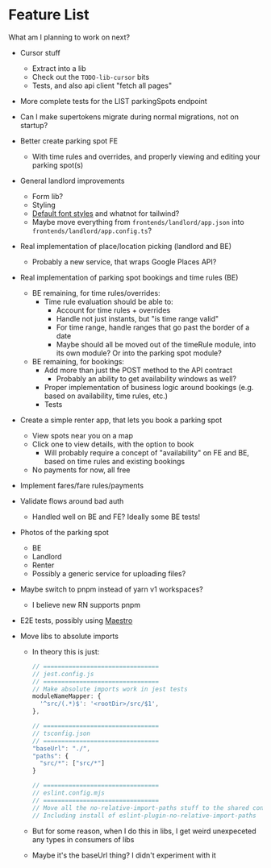 # Feature List

What am I planning to work on next?

- Cursor stuff
  - Extract into a lib
  - Check out the `TODO-lib-cursor` bits
  - Tests, and also api client "fetch all pages"
- More complete tests for the LIST parkingSpots endpoint
- Can I make supertokens migrate during normal migrations, not on startup?
- Better create parking spot FE
  - With time rules and overrides, and properly viewing and editing your parking spot(s)
- General landlord improvements
  - Form lib?
  - Styling
  - [Default font styles](https://tailwindcss.com/docs/font-family) and whatnot for tailwind?
  - Maybe move everything from `frontends/landlord/app.json` into `frontends/landlord/app.config.ts`?
- Real implementation of place/location picking (landlord and BE)
  - Probably a new service, that wraps Google Places API?
- Real implementation of parking spot bookings and time rules (BE)
  - BE remaining, for time rules/overrides:
    - Time rule evaluation should be able to:
      - Account for time rules + overrides
      - Handle not just instants, but "is time range valid"
      - For time range, handle ranges that go past the border of a date
      - Maybe should all be moved out of the timeRule module, into its own module? Or into the parking spot module?
  - BE remaining, for bookings:
    - Add more than just the POST method to the API contract
      - Probably an ability to get availability windows as well?
    - Proper implementation of business logic around bookings (e.g. based on availability, time rules, etc.)
    - Tests
- Create a simple renter app, that lets you book a parking spot
  - View spots near you on a map
  - Click one to view details, with the option to book
    - Will probably require a concept of "availability" on FE and BE, based on time rules and existing bookings
  - No payments for now, all free
- Implement fares/fare rules/payments
- Validate flows around bad auth
  - Handled well on BE and FE? Ideally some BE tests!
- Photos of the parking spot
  - BE
  - Landlord
  - Renter
  - Possibly a generic service for uploading files?
- Maybe switch to pnpm instead of yarn v1 workspaces?
  - I believe new RN supports pnpm
- E2E tests, possibly using [Maestro](https://www.mobile.dev/)
- Move libs to absolute imports

  - In theory this is just:

    ```ts
    // ================================
    // jest.config.js
    // ================================
    // Make absolute imports work in jest tests
    moduleNameMapper: {
      '^src/(.*)$': '<rootDir>/src/$1',
    },

    // ================================
    // tsconfig.json
    // ================================
    "baseUrl": "./",
    "paths": {
      "src/*": ["src/*"]
    }

    // ================================
    // eslint.config.mjs
    // ================================
    // Move all the no-relative-import-paths stuff to the shared config
    // Including install of eslint-plugin-no-relative-import-paths
    ```

  - But for some reason, when I do this in libs, I get weird unexpeceted any types in consumers of libs
  - Maybe it's the baseUrl thing? I didn't experiment with it
